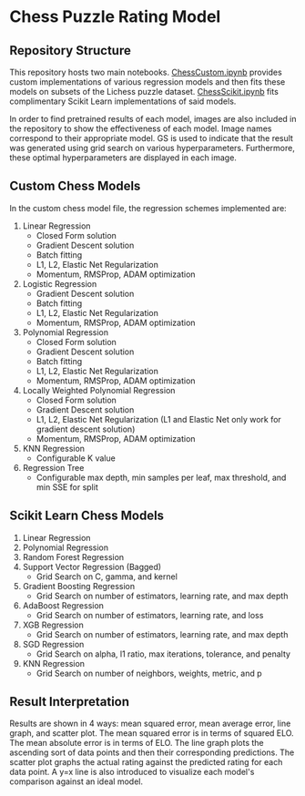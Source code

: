 # Chess Puzzle Rating Model

## Repository Structure

This repository hosts two main notebooks. [ChessCustom.ipynb](https://github.com/pmogan77/Chess/blob/main/ChessCustom.ipynb) provides custom implementations of various regression models and then fits these models on subsets of the Lichess puzzle dataset. [ChessScikit.ipynb](https://github.com/pmogan77/Chess/blob/main/ChessScikit.ipynb) fits complimentary Scikit Learn implementations of said models. 

In order to find pretrained results of each model, images are also included in the repository to show the effectiveness of each model. Image names correspond to their appropriate model. GS is used to indicate that the result was generated using grid search on various hyperparameters. Furthermore, these optimal hyperparameters are displayed in each image.

## Custom Chess Models

In the custom chess model file, the regression schemes implemented are:

1. Linear Regression
    - Closed Form solution
    - Gradient Descent solution
    - Batch fitting
    - L1, L2, Elastic Net Regularization
    - Momentum, RMSProp, ADAM optimization
2. Logistic Regression
    - Gradient Descent solution
    - Batch fitting
    - L1, L2, Elastic Net Regularization
    - Momentum, RMSProp, ADAM optimization
3. Polynomial Regression
    - Closed Form solution
    - Gradient Descent solution
    - Batch fitting
    - L1, L2, Elastic Net Regularization
    - Momentum, RMSProp, ADAM optimization
4. Locally Weighted Polynomial Regression
    - Closed Form solution
    - Gradient Descent solution
    - L1, L2, Elastic Net Regularization (L1 and Elastic Net only work for gradient descent solution)
    - Momentum, RMSProp, ADAM optimization
5. KNN Regression
    - Configurable K value
6. Regression Tree
    - Configurable max depth, min samples per leaf, max threshold, and min SSE for split

## Scikit Learn Chess Models

1. Linear Regression
2. Polynomial Regression
3. Random Forest Regression
4. Support Vector Regression (Bagged)
    - Grid Search on C, gamma, and kernel
5. Gradient Boosting Regression
    - Grid Search on number of estimators, learning rate, and max depth
6. AdaBoost Regression
    - Grid Search on number of estimators, learning rate, and loss
7. XGB Regression
    - Grid Search on number of estimators, learning rate, and max depth 
8. SGD Regression
    - Grid Search on alpha, l1 ratio, max iterations, tolerance, and penalty
9. KNN Regression
    - Grid Search on number of neighbors, weights, metric, and p 

## Result Interpretation

Results are shown in 4 ways: mean squared error, mean average error, line graph, and scatter plot. The mean squared error is in terms of squared ELO. The mean absolute error is in terms of ELO. The line graph plots the ascending sort of data points and then their corresponding predictions. The scatter plot graphs the actual rating against the predicted rating for each data point. A y=x line is also introduced to visualize each model's comparison against an ideal model.
